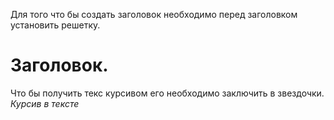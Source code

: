 Для того что бы создать заголовок необходимо перед заголовком установить решетку.
# Заголовок.
Что бы получить текс курсивом его необходимо заключить в звездочки.
*Курсив в тексте*


